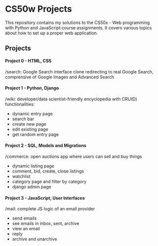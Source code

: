 # CS50w Projects

This repository contains my solutions to the CS50x - Web programming with Python and JavaScript course assignments. It covers various topics about how to set up a proper web application.


## Projects

#### Project 0 - HTML, CSS

/search: Google Search interface clone redirecting to real Google Search, comprensive of Google Images and Advanced Search

#### Project 1 - Python, Django
/wiki: developer/data scientist-friendly encyclopedia with CRU(D) functionalities:
* dynamic entry page
* search bar
* create new page
* edit existing page
* get random entry page

#### Project 2 - SQL, Models and Migrations
/commerce: open auctions app where users can sell and buy things
* dynamic listing page
* comment, bid, create, close listings
* watchlist
* category page and filter by category
* django admin page

#### Project 3 - JavaScript, User Interfaces
/mail: complete JS logic of an email provider
* send emails
* see emails in inbox, sent, archive
* view an email
* reply
* archive and unarchive